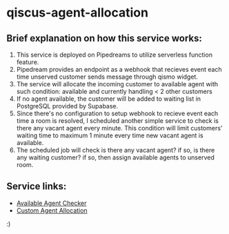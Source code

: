 # qiscus-agent-allocation

## Brief explanation on how this service works:
1. This service is deployed on Pipedreams to utilize serverless function feature.
2. Pipedream provides an endpoint as a webhook that recieves event each time unserved customer sends message through qismo widget.
3. The service will allocate the incoming customer to available agent with such condition: available and currently handling < 2 other customers
4. If no agent available, the customer will be added to waiting list in PostgreSQL provided by Supabase.
5. Since there's no configuration to setup webhook to recieve event each time a room is resolved, I scheduled another simple service to check is there any vacant agent every minute. This condition will limit customers' waiting time to maximum 1 minute every time new vacant agent is available.
6. The scheduled job will check is there any vacant agent? if so, is there any waiting customer? if so, then assign available agents to unserved room.

## Service links:
- [Available Agent Checker](https://pipedream.com/@suryanegara/available-agent-checker-p_wOCkKdp)
- [Custom Agent Allocation](https://pipedream.com/@suryanegara/custom-agent-allocation-p_8rCLYLn)

:)
